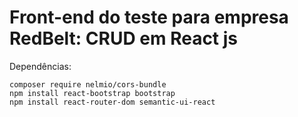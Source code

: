 # Front-end do teste para empresa RedBelt: CRUD em React js

Dependências:
```
composer require nelmio/cors-bundle
npm install react-bootstrap bootstrap
npm install react-router-dom semantic-ui-react
```
